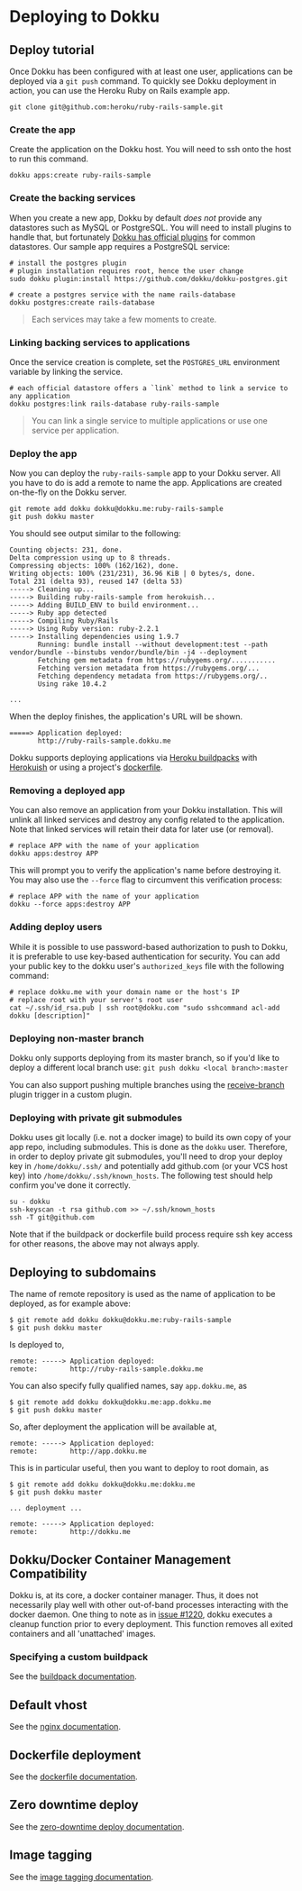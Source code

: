 # Deploying to Dokku

## Deploy tutorial

Once Dokku has been configured with at least one user, applications can be deployed via a `git push` command. To quickly see Dokku deployment in action, you can use the Heroku Ruby on Rails example app.

```shell
git clone git@github.com:heroku/ruby-rails-sample.git
```

### Create the app

Create the application on the Dokku host. You will need to ssh onto the host to run this command.

```shell
dokku apps:create ruby-rails-sample
```

### Create the backing services

When you create a new app, Dokku by default *does not* provide any datastores such as MySQL or PostgreSQL. You will need to install plugins to handle that, but fortunately [Dokku has official plugins](/dokku/plugins/#official-plugins-beta) for common datastores. Our sample app requires a PostgreSQL service:

```shell
# install the postgres plugin
# plugin installation requires root, hence the user change
sudo dokku plugin:install https://github.com/dokku/dokku-postgres.git

# create a postgres service with the name rails-database
dokku postgres:create rails-database
```

> Each services may take a few moments to create.

### Linking backing services to applications

Once the service creation is complete, set the `POSTGRES_URL` environment variable by linking the service.

```shell
# each official datastore offers a `link` method to link a service to any application
dokku postgres:link rails-database ruby-rails-sample
```

> You can link a single service to multiple applications or use one service per application.

### Deploy the app

Now you can deploy the `ruby-rails-sample` app to your Dokku server. All you have to do is add a remote to name the app. Applications are created on-the-fly on the Dokku server.

```shell
git remote add dokku dokku@dokku.me:ruby-rails-sample
git push dokku master
```

You should see output similar to the following:

```
Counting objects: 231, done.
Delta compression using up to 8 threads.
Compressing objects: 100% (162/162), done.
Writing objects: 100% (231/231), 36.96 KiB | 0 bytes/s, done.
Total 231 (delta 93), reused 147 (delta 53)
-----> Cleaning up...
-----> Building ruby-rails-sample from herokuish...
-----> Adding BUILD_ENV to build environment...
-----> Ruby app detected
-----> Compiling Ruby/Rails
-----> Using Ruby version: ruby-2.2.1
-----> Installing dependencies using 1.9.7
       Running: bundle install --without development:test --path vendor/bundle --binstubs vendor/bundle/bin -j4 --deployment
       Fetching gem metadata from https://rubygems.org/...........
       Fetching version metadata from https://rubygems.org/...
       Fetching dependency metadata from https://rubygems.org/..
       Using rake 10.4.2

...
```

When the deploy finishes, the application's URL will be shown.

```shell
=====> Application deployed:
       http://ruby-rails-sample.dokku.me
```

Dokku supports deploying applications via [Heroku buildpacks](https://devcenter.heroku.com/articles/buildpacks) with [Herokuish](https://github.com/gliderlabs/herokuish#buildpacks) or using a project's [dockerfile](https://docs.docker.com/reference/builder/).

### Removing a deployed app

You can also remove an application from your Dokku installation. This will unlink all linked services and destroy any config related to the application. Note that linked services will retain their data for later use (or removal).

```shell
# replace APP with the name of your application
dokku apps:destroy APP
```

This will prompt you to verify the application's name before destroying it. You may also use the `--force` flag to circumvent this verification process:

```shell
# replace APP with the name of your application
dokku --force apps:destroy APP
```

### Adding deploy users

While it is possible to use password-based authorization to push to Dokku, it is preferable to use key-based authentication for security. You can add your public key to the dokku user's `authorized_keys` file with the following command:

```shell
# replace dokku.me with your domain name or the host's IP
# replace root with your server's root user
cat ~/.ssh/id_rsa.pub | ssh root@dokku.com "sudo sshcommand acl-add dokku [description]"
```

### Deploying non-master branch

Dokku only supports deploying from its master branch, so if you'd like to deploy a different local branch use: ```git push dokku <local branch>:master```

You can also support pushing multiple branches using the [receive-branch](/dokku/development/plugin-triggers/#receive-branch) plugin trigger in a custom plugin.

### Deploying with private git submodules

Dokku uses git locally (i.e. not a docker image) to build its own copy of your app repo, including submodules. This is done as the `dokku` user. Therefore, in order to deploy private git submodules, you'll need to drop your deploy key in `/home/dokku/.ssh/` and potentially add github.com (or your VCS host key) into `/home/dokku/.ssh/known_hosts`. The following test should help confirm you've done it correctly.

```shell
su - dokku
ssh-keyscan -t rsa github.com >> ~/.ssh/known_hosts
ssh -T git@github.com
```

Note that if the buildpack or dockerfile build process require ssh key access for other reasons, the above may not always apply.

## Deploying to subdomains

The name of remote repository is used as the name of application to be deployed, as for example above:

    $ git remote add dokku dokku@dokku.me:ruby-rails-sample
    $ git push dokku master

Is deployed to,

    remote: -----> Application deployed:
    remote:        http://ruby-rails-sample.dokku.me

You can also specify fully qualified names, say `app.dokku.me`, as

    $ git remote add dokku dokku@dokku.me:app.dokku.me
    $ git push dokku master

So, after deployment the application will be available at,

    remote: -----> Application deployed:
    remote:        http://app.dokku.me

This is in particular useful, then you want to deploy to root domain, as

    $ git remote add dokku dokku@dokku.me:dokku.me
    $ git push dokku master

    ... deployment ...

    remote: -----> Application deployed:
    remote:        http://dokku.me

## Dokku/Docker Container Management Compatibility

Dokku is, at its core, a docker container manager. Thus, it does not necessarily play well with other out-of-band processes interacting with the docker daemon. One thing to note as in [issue #1220](https://github.com/dokku/dokku/issues/1220), dokku executes a cleanup function prior to every deployment. This function removes all exited containers and all 'unattached' images.

### Specifying a custom buildpack

See the [buildpack documentation](/dokku/deployment/buildpacks/).

## Default vhost

See the [nginx documentation](/dokku/nginx/#default-site).

## Dockerfile deployment

See the [dockerfile documentation](/dokku/deployment/dockerfiles/).

## Zero downtime deploy

See the [zero-downtime deploy documentation](/dokku/checks-examples/).

## Image tagging

See the [image tagging documentation](/dokku/deployment/images).
